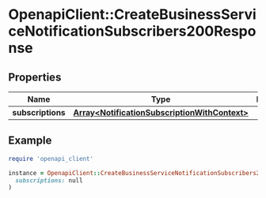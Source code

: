# OpenapiClient::CreateBusinessServiceNotificationSubscribers200Response

## Properties

| Name | Type | Description | Notes |
| ---- | ---- | ----------- | ----- |
| **subscriptions** | [**Array&lt;NotificationSubscriptionWithContext&gt;**](NotificationSubscriptionWithContext.md) |  | [optional] |

## Example

```ruby
require 'openapi_client'

instance = OpenapiClient::CreateBusinessServiceNotificationSubscribers200Response.new(
  subscriptions: null
)
```


